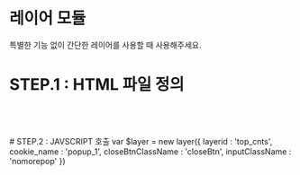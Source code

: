 # 레이어 모듈
 특별한 기능 없이 간단한 레이어를 사용할 때 사용해주세요.

# STEP.1 : HTML 파일 정의
<code>
<style type="text/css">
.top_cnts2{width:400px; height:400px;border:0px solid #2bA5B3;position:absolute;z-index:9999;left:100px;top:180px;display:none;}
#closeBox2{position:absolute;left:0px;top:400px;height:20px;width:400px;background-color:#000000;margin-top:0;padding:0;}
#closeBox2 .closeLeft{float:left;padding-left:4px;margin-top:2px;}
/*#closeBox .closeLeft img{}*/
#closeBox2 .closeRight{float:right;padding-right:10px;}
#closeBox2 .closeRight img{margin-top:1px;}
#closeBox2 .closeRight:after{clear:both;content:"";display:block;}

.top_cnts3{width:600px; height:400px;border:0px solid #2bA5B3;position:absolute;z-index:9999;left:530px;top:180px;display:none;}
#closeBox2.add {width:600px}
</style>
<div class="top_cnts2" id="top_cnts">
	<a href="http://realclinic.co.kr/inquiry/notice_view.php?num=18" target="_parent"><img src="./images/popup/spring_pop.jpg"></a>
	<div id="closeBox2">
		<p class="closeLeft">
			<input style='border:0px' type='checkbox' class="nomorepop" name='chkbox' id='chkbox' >
			<a href="#!"><img src="./images/txt.png" alt="오늘하루 안보임?" /></a>
		</p>
		<p class="closeRight closeBtn"><a href="#!;"><img src="./images/exbtn.png" alt="btnclose" /></a></p>
	</div>
</div>
</code>
# STEP.2 : JAVSCRIPT 호출
	var $layer = new layer({
		layerid : 'top_cnts',
		cookie_name : 'popup_1',
		closeBtnClassName : 'closeBtn',
		inputClassName : 'nomorepop'
	})
